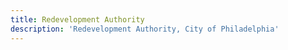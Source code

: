 ```yaml
---
title: Redevelopment Authority
description: 'Redevelopment Authority, City of Philadelphia'
---
```

